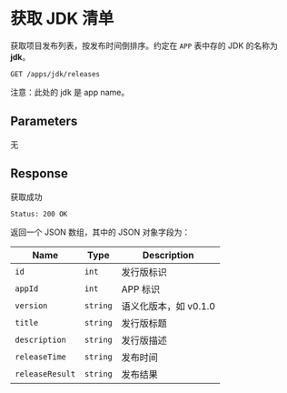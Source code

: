 # 获取 JDK 清单

获取项目发布列表，按发布时间倒排序。约定在 `APP` 表中存的 JDK 的名称为 **jdk**。

```text
GET /apps/jdk/releases
```

注意：此处的 jdk 是 app name。

## Parameters

无

## Response

获取成功

```text
Status: 200 OK
```

返回一个 JSON 数组，其中的 JSON 对象字段为：

| Name            | Type     | Description           |
| --------------- | -------- | --------------------- |
| `id`            | `int`    | 发行版标识            |
| `appId`         | `int`    | APP 标识              |
| `version`       | `string` | 语义化版本，如 v0.1.0 |
| `title`         | `string` | 发行版标题            |
| `description`   | `string` | 发行版描述            |
| `releaseTime`   | `string` | 发布时间              |
| `releaseResult` | `string` | 发布结果              |
